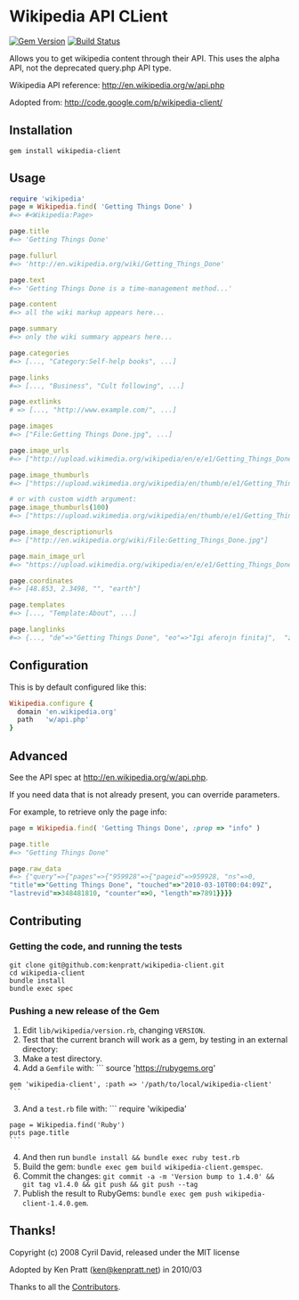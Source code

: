 # Wikipedia API CLient

[![Gem Version](https://badge.fury.io/rb/wikipedia-client.svg)](https://badge.fury.io/rb/wikipedia-client)
[![Build Status](https://github.com/kenpratt/wikipedia-client/workflows/Test/badge.svg)](https://github.com/kenpratt/wikipedia-client/actions?query=workflow%3ATest)


Allows you to get wikipedia content through their API. This uses the
alpha API, not the deprecated query.php API type.

Wikipedia API reference: <http://en.wikipedia.org/w/api.php>

Adopted from: <http://code.google.com/p/wikipedia-client/>

## Installation

```
gem install wikipedia-client
```

## Usage

```ruby
require 'wikipedia'
page = Wikipedia.find( 'Getting Things Done' )
#=> #<Wikipedia:Page>

page.title
#=> 'Getting Things Done'

page.fullurl
#=> 'http://en.wikipedia.org/wiki/Getting_Things_Done'

page.text
#=> 'Getting Things Done is a time-management method...'

page.content
#=> all the wiki markup appears here...

page.summary
#=> only the wiki summary appears here...

page.categories
#=> [..., "Category:Self-help books", ...]

page.links
#=> [..., "Business", "Cult following", ...]

page.extlinks
# => [..., "http://www.example.com/", ...]

page.images
#=> ["File:Getting Things Done.jpg", ...]

page.image_urls
#=> ["http://upload.wikimedia.org/wikipedia/en/e/e1/Getting_Things_Done.jpg"]

page.image_thumburls
#=> ["https://upload.wikimedia.org/wikipedia/en/thumb/e/e1/Getting_Things_Done.jpg/200px-Getting_Things_Done.jpg"]

# or with custom width argument:
page.image_thumburls(100)
#=> ["https://upload.wikimedia.org/wikipedia/en/thumb/e/e1/Getting_Things_Done.jpg/100px-Getting_Things_Done.jpg"]

page.image_descriptionurls
#=> ["http://en.wikipedia.org/wiki/File:Getting_Things_Done.jpg"]

page.main_image_url
#=> "https://upload.wikimedia.org/wikipedia/en/e/e1/Getting_Things_Done.jpg"

page.coordinates
#=> [48.853, 2.3498, "", "earth"]

page.templates
#=> [..., "Template:About", ...]

page.langlinks
#=> {..., "de"=>"Getting Things Done", "eo"=>"Igi aferojn finitaj",  "zh"=>"尽管去做", ...}
```

## Configuration

This is by default configured like this:

```ruby
Wikipedia.configure {
  domain 'en.wikipedia.org'
  path   'w/api.php'
}
```

## Advanced

See the API spec at <http://en.wikipedia.org/w/api.php>.

If you need data that is not already present, you can override parameters.

For example, to retrieve only the page info:

```ruby
page = Wikipedia.find( 'Getting Things Done', :prop => "info" )

page.title
#=> "Getting Things Done"

page.raw_data
#=> {"query"=>{"pages"=>{"959928"=>{"pageid"=>959928, "ns"=>0,
"title"=>"Getting Things Done", "touched"=>"2010-03-10T00:04:09Z",
"lastrevid"=>348481810, "counter"=>0, "length"=>7891}}}}
```

## Contributing

### Getting the code, and running the tests

```
git clone git@github.com:kenpratt/wikipedia-client.git
cd wikipedia-client
bundle install
bundle exec spec
```

### Pushing a new release of the Gem

1. Edit `lib/wikipedia/version.rb`, changing `VERSION`.
2. Test that the current branch will work as a gem, by testing in an external directory:
  1. Make a test directory.
  2. Add a `Gemfile` with:
    ```
    source 'https://rubygems.org'

    gem 'wikipedia-client', :path => '/path/to/local/wikipedia-client'
    ```

  3. And a `test.rb` file with:
    ```
    require 'wikipedia'

    page = Wikipedia.find('Ruby')
    puts page.title
    ```

  4. And then run `bundle install && bundle exec ruby test.rb`
3. Build the gem: `bundle exec gem build wikipedia-client.gemspec`.
4. Commit the changes: `git commit -a -m 'Version bump to 1.4.0' && git tag v1.4.0 && git push && git push --tag`
5. Publish the result to RubyGems: `bundle exec gem push wikipedia-client-1.4.0.gem`.

## Thanks!

Copyright (c) 2008 Cyril David, released under the MIT license

Adopted by Ken Pratt (ken@kenpratt.net) in 2010/03

Thanks to all the [Contributors](https://github.com/kenpratt/wikipedia-client/graphs/contributors).
